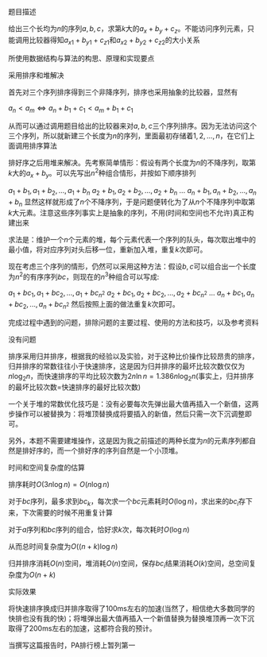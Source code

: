 题目描述

给出三个长均为$n$的序列$a,b,c$，求第$k$大的$a_x+b_y+c_z$。不能访问序列元素，只能调用比较器得知$a_{x1}+b_{y1}+c_{z1}$和$a_{x2}+b_{y2}+c_{z2}$的大小关系

所使用数据结构与算法的构思、原理和实现要点

采用排序和堆解决

首先对三个序列排序得到三个非降序列，排序也采用抽象的比较器，显然有

$a_n\lt a_m\Leftrightarrow a_n+b_1+c_1\lt a_m+b_1+c_1$

从而可以通过调用题目给出的比较器来对$a,b,c$三个序列排序。因为无法访问这个三个序列，所以就新建三个长度为$n$的序列，里面最初存储着$1,2,...,n$，在它们上面调用排序算法

排好序之后用堆来解决。先考察简单情形：假设有两个长度为$n$的不降序列，取第$k$大的$a_x+b_y$。可以先写出$n^2$种组合情形，并按如下顺序排列

$a_1+b_1,a_1+b_2,...,a_1+b_n$
$a_2+b_1,a_2+b_2,...,a_2+b_n$
...
$a_n+b_1,a_n+b_2,...,a_n+b_n$
显然这样就形成了$n$个不降序列，于是问题便转化为了从$n$个不降序列中取第$k$大元素。注意这些序列事实上是抽象的序列，不用(时间和空间也不允许)真正构建出来

求法是：维护一个$n$个元素的堆，每个元素代表一个序列的队头，每次取出堆中的最小值，将对应序列对头后移一位，重新加入堆，重复$k$次即可。

现在考虑三个序列的情形，仍然可以采用这种方法：假设$b,c$可以组合出一个长度为$n^2$的有序序列$bc$，则现在的$n^3$种组合可以写成:

$a_1+bc_1,a_1+bc_2,...,a_1+bc_{n^2}$
$a_2+bc_1,a_2+bc_2,...,a_2+bc_{n^2}$
...
$a_n+bc_1,a_n+bc_2,...,a_n+bc_{n^2}$
然后按照上面的做法重复$k$次即可。

完成过程中遇到的问题，排除问题的主要过程、使用的方法和技巧，以及参考资料

没有问题

排序采用归并排序，根据我的经验以及实验，对于这种比价操作比较昂贵的排序，归并排序的常数往往小于快速排序，这是因为归并排序的最坏比较次数仅仅为$n\log_2 n$，而快速排序的平均比较次数为$2n\ln n=1.386n\log_2 n$(事实上，归并排序的最坏比较次数$=$快速排序的最好比较次数)

一个关于堆的常数优化技巧是：没有必要每次先弹出最大值再插入一个新值，这两步操作可以被替换为：将堆顶替换成将要插入的新值，然后只需一次下沉调整即可。

另外，本题不需要建堆操作，这是因为我之前描述的两种长度为$n$的元素序列都自然是排好序的，而一个排好序的序列自然是一个小顶堆。

时间和空间复杂度的估算

排序耗时$O(3n\log n)=O(n\log n)$

对于$bc$序列，最多求到$bc_k$，每次求一个$bc$元素耗时$O(\log n)$，求出来的$bc_i$存下来，下次需要的时候不用重复计算

对于$a$序列和$bc$序列的组合，恰好求$k$次，每次耗时$O(\log n)$

从而总时间复杂度为$O((n+k)\log n)$

归并排序消耗$O(n)$空间，堆消耗$O(n)$空间，保存$bc_i$结果消耗$O(k)$空间，总空间复杂度为$O(n+k)$

实际效果

将快速排序换成归并排序取得了100ms左右的加速(当然了，相信绝大多数同学的快排也没有我的快)；将堆弹出最大值再插入一个新值替换为替换堆顶再一次下沉取得了200ms左右的加速，这都符合我的预计。

当撰写这篇报告时，PA排行榜上暂列第一